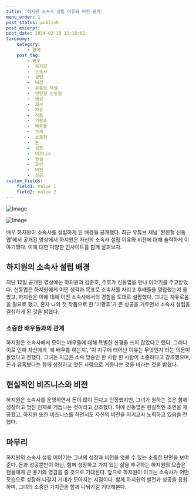 ```yaml
---
title: '하지원 소속사 설립 이유와 비전 공개'
menu_order: 1
post_status: publish
post_excerpt: 
post_date: 2024-02-19 11:18:02
taxonomy:
    category:
        - 연예
    post_tag:
        - 배우
        -  하지원
        -  소속사
        -  설립
        -  비전
        -  유튜브 채널
        -  짠한형 신동엽
        -  영상
        -  회사
        -  자유
        -  작품
        -  기황후
        -  배우들
        -  관계
        -  소중함
        -  돈
        -  성장
        -  비즈니스
        -  현실
        -  조언
        -  비전
        -  성공
custom_fields:
    field1: value 1
    field2: value 2
---
```


![Image](https://ssl.pstatic.net/mimgnews/image/312/2024/02/13/0000648789_001_20240213073101321.jpg?type=w540)

![Image](https://mimgnews.pstatic.net/image/312/2024/02/13/0000648789_002_20240213073101346.jpg?type=w540)

배우 하지원이 소속사를 설립하게 된 배경을 공개했다. 최근 유튜브 채널 '짠한형 신동엽'에서 공개된 영상에서 하지원은 자신의 소속사 설립 이유와 비전에 대해 솔직하게 이야기했다. 이에 대한 다양한 인사이트를 함께 살펴보자.
## 하지원의 소속사 설립 배경
지난 12일 공개된 영상에는 하지원과 김준호, 주호가 신동엽을 만나 이야기를 주고받았다. 신동엽은 하지원에게 어떤 생각과 목표로 소속사를 차리고 후배들을 영입했는지 물었고, 하지원은 이에 대해 이전 소속사에서의 경험을 토대로 설명했다. 그녀는 자유로움을 필요로 했고, 혼자 나와 첫 작품으로 한 '기황후'가 큰 성공을 거두면서 소속사 설립을 결심하게 된 것을 밝혔다.
### 소중한 배우들과의 관계
하지원은 소속사에서 모이는 배우들에 대해 특별한 신경을 쓰지 않았다고 했다. 그러나 이로 인해 자신에게 '왜 배우를 하는지', '이 지구에 태어난 이유는 무엇인지'라는 의문이 들었다고 전했다. 그녀는 지금은 소속 방송인 한 사람 한 사람이 소중하다고 강조했으며, 돈과 유혹보다는 함께 성장하고 멋진 사람으로 거듭나는 것을 바라는 것을 밝혔다.
## 현실적인 비즈니스와 비전
하지원은 소속사를 운영하면서 돈이 많이 든다고 인정했지만, 그녀가 원하는 것은 함께 성장하고 멋진 인재로 거듭나는 것이라고 강조했다. 이에 신동엽은 현실적인 조언을 제공했고, 하지원 또한 비즈니스를 하면서도 자신의 비전을 지키고자 노력하고 있음을 전했다.
## 마무리
하지원의 소속사 설립 이야기는 그녀의 성장과 비전을 엿볼 수 있는 소중한 단면을 보여준다. 돈과 성공뿐만이 아닌, 함께 성장하고 가치 있는 삶을 추구하는 하지원의 모습은 팬들에게 큰 용기와 영감을 줄 것으로 기대된다. 앞으로 하지원이 이끄는 소속사가 어떤 모습으로 성장해 나갈지 기대가 모아지는 시점이다. 함께 하지원의 발전과 성공을 응원하며, 그녀의 소중한 가치관을 함께 나눠가길 기대해본다.
